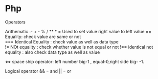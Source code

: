 # Php
 
Operators 

Arithematic :- + - % / ** *
= Used to set value right value to left value 
== Equality:  check value are same or not      
=== Identical Equality : check value as well as data type   
!= NOt equality : check whether value is not equal or not 
!== identical not equality : also check data type as well as value

 <=>  space ship operator: left number big-1 , equal-0,right side big- -1.
 
 Logical operator
 && = and
 || = or
 
